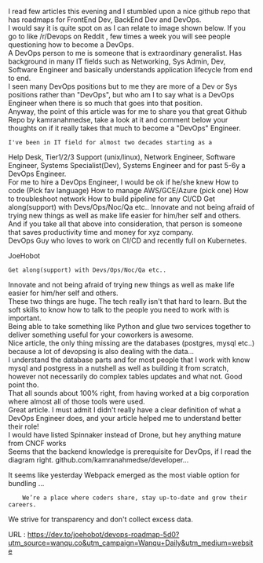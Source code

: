   I read few articles this evening and I stumbled upon a nice github repo that has roadmaps for FrontEnd Dev, BackEnd Dev and DevOps.  
    I would say it is quite spot on as I can relate to image shown below. If you go to like /r/Devops on Reddit , few times a week you will see people questioning how to become a DevOps.   
    A DevOps person to me is someone that is extraordinary generalist. Has background in many IT fields such as Networking, Sys Admin, Dev, Software Engineer and basically understands application lifecycle from end to end.   
    I seen many DevOps positions but to me they are more of a Dev or Sys positions rather than "DevOps", but who am I to say what is a DevOps Engineer when there is so much that goes into that position.   
    Anyway, the point of this article was for me to share you that great Github Repo by kamranahmedse, take a look at it and comment below your thoughts on if it really takes that much to become a "DevOps" Engineer.
  
    I've been in IT field for almost two decades starting as a
Help Desk, Tier1/2/3 Support (unix/linux), Network Engineer, Software Engineer, Systems Specialist(Dev), Systems Engineer and for past 5-6y a DevOps Engineer.   
    For me to hire a DevOps Engineer, I would be ok if he/she knew 
How to code (Pick fav language)
How to manage AWS/GCE/Azure (pick one)
How to troubleshoot network
How to build pipeline for any CI/CD 
Get along(support) with Devs/Ops/Noc/Qa etc..
Innovate and not being afraid of trying new things as well as make life easier for him/her self and others.
And if you take all that above into consideration, that person is someone that saves productivity time and money for xyz company.   
    DevOps Guy who loves to work on CI/CD and recently full on Kubernetes.   
    

 JoeHobot
        
  
    Get along(support) with Devs/Ops/Noc/Qa etc..
Innovate and not being afraid of trying new things as well as make life easier for him/her self and others.  
    These two things are huge. The tech really isn't that hard to learn. But the soft skills to know how to talk to the people you need to work with is important.  
    Being able to take something like Python and glue two services together to deliver something useful for your coworkers is awesome.  
    Nice article, the only thing missing are the databases (postgres, mysql etc..) because a lot of devopsing is also dealing with the data...  
    I understand the database parts and for most people that I work with know mysql and postgress in a nutshell as well as building it from scratch, however not necessarily do complex tables updates and what not.  Good point tho.  
    That all sounds about 100% right, from having worked at a big corporation where almost all of those tools were used.   
    Great article. I must admit I didn't really have a clear definition of what a DevOps Engineer does, and your article helped me to understand better their role!   
    I would have listed Spinnaker instead of Drone, but hey anything mature from CNCF works  
    Seems that the backend knowledge is prerequisite for DevOps, if I read the diagram right.
github.com/kamranahmedse/developer...  
    

          

It seems like yesterday Webpack emerged as the most viable option for bundling ...
        
  
    
        We’re a place where coders share, stay up-to-date and grow their careers.
        
    
We strive for transparency and don't collect excess data.
  
    
  URL : https://dev.to/joehobot/devops-roadmap-5d0?utm_source=wanqu.co&utm_campaign=Wanqu+Daily&utm_medium=website
